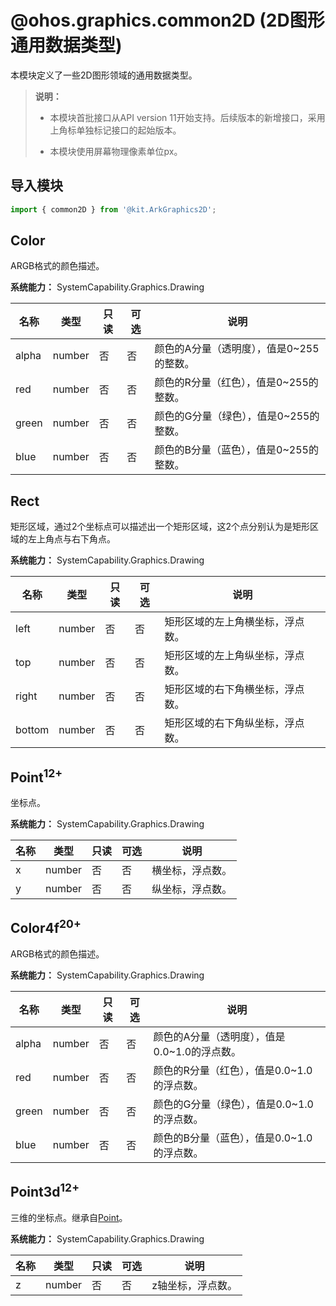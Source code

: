 # @ohos.graphics.common2D (2D图形通用数据类型)

本模块定义了一些2D图形领域的通用数据类型。

> **说明：**
>
> - 本模块首批接口从API version 11开始支持。后续版本的新增接口，采用上角标单独标记接口的起始版本。
>
> - 本模块使用屏幕物理像素单位px。

## 导入模块

```ts
import { common2D } from '@kit.ArkGraphics2D';
```

## Color

ARGB格式的颜色描述。

**系统能力：** SystemCapability.Graphics.Drawing

| 名称  | 类型   | 只读 | 可选 | 说明                                     |
| ----- | ------ | ---- | ---- | ---------------------------------------- |
| alpha | number | 否   | 否   | 颜色的A分量（透明度），值是0~255的整数。 |
| red   | number | 否   | 否   | 颜色的R分量（红色），值是0~255的整数。 |
| green | number | 否   | 否   | 颜色的G分量（绿色），值是0~255的整数。 |
| blue  | number | 否   | 否   | 颜色的B分量（蓝色），值是0~255的整数。 |

## Rect

矩形区域，通过2个坐标点可以描述出一个矩形区域，这2个点分别认为是矩形区域的左上角点与右下角点。

**系统能力：** SystemCapability.Graphics.Drawing

| 名称   | 类型   | 只读 | 可选 | 说明                           |
| ------ | ------ | ---- | ---- | ------------------------------ |
| left   | number | 否   | 否   | 矩形区域的左上角横坐标，浮点数。 |
| top    | number | 否   | 否   | 矩形区域的左上角纵坐标，浮点数。 |
| right  | number | 否   | 否   | 矩形区域的右下角横坐标，浮点数。 |
| bottom | number | 否   | 否   | 矩形区域的右下角纵坐标，浮点数。 |

## Point<sup>12+</sup>

坐标点。

**系统能力：** SystemCapability.Graphics.Drawing

| 名称   | 类型   | 只读 | 可选 | 说明                           |
| ------ | ------ | ---- | ---- | ------------------------------ |
| x      | number | 否   | 否   | 横坐标，浮点数。               |
| y      | number | 否   | 否   | 纵坐标，浮点数。               |

## Color4f<sup>20+</sup>

ARGB格式的颜色描述。

**系统能力：** SystemCapability.Graphics.Drawing

| 名称  | 类型   | 只读 | 可选 | 说明                                     |
| ----- | ------ | ---- | ---- | ---------------------------------------- |
| alpha | number | 否   | 否   | 颜色的A分量（透明度），值是0.0~1.0的浮点数。 |
| red   | number | 否   | 否   | 颜色的R分量（红色），值是0.0~1.0的浮点数。 |
| green | number | 否   | 否   | 颜色的G分量（绿色），值是0.0~1.0的浮点数。 |
| blue  | number | 否   | 否   | 颜色的B分量（蓝色），值是0.0~1.0的浮点数。 |

## Point3d<sup>12+</sup>

三维的坐标点。继承自[Point](#point12)。

**系统能力：** SystemCapability.Graphics.Drawing

| 名称   | 类型   | 只读 | 可选 | 说明                           |
| ------ | ------ | ---- | ---- | ------------------------------ |
| z      | number | 否   | 否   | z轴坐标，浮点数。               |